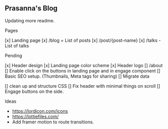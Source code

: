 ## Prasanna's Blog


Updating more readme.


Pages

[x] Landing page
[x] /blog = List of posts
[x] /post/{post-name}
[x] /talks - List of talks

Pending

[x] Header design
[x] Landing page color scheme
[x] Header logo
[] /about
[] Enable click on the buttons in landing page and in engage component
[] Basic SEO setup. (Thumbnails, Meta tags for sharing)
[] Migrate data

[] clean up and structure CSS
[] Fix header with minimal things on scroll
[] Engage buttons on the side.


Ideas

* https://lordicon.com/icons
* https://lottiefiles.com/
* Add framer motion to route transitions.
